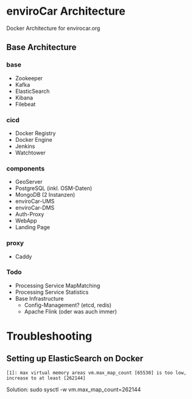 # enviroCar Architecture

Docker Architecture for envirocar.org

## Base Architecture

### base
* Zookeeper
* Kafka
* ElasticSearch
* Kibana
* Filebeat

### cicd
* Docker Registry
* Docker Engine
* Jenkins
* Watchtower

### components
* GeoServer
* PostgreSQL (inkl. OSM-Daten)
* MongoDB (2 Instanzen)
* enviroCar-UMS
* enviroCar-DMS
* Auth-Proxy
* WebApp
* Landing Page

### proxy
* Caddy

### Todo
* Processing Service MapMatching
* Processing Service Statistics
* Base Infrastructure
  * Config-Management? (etcd, redis)
  * Apache Flink (oder was auch immer)

# Troubleshooting
## Setting up ElasticSearch on Docker

```ERROR: [2] bootstrap checks failed
[1]: max virtual memory areas vm.max_map_count [65530] is too low, increase to at least [262144]
```

Solution: sudo sysctl -w vm.max_map_count=262144

